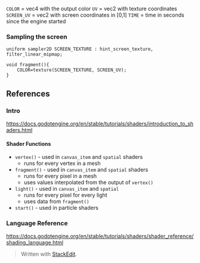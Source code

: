 
`COLOR` = vec4 with the output color
`UV` = vec2 with texture coordinates
`SCREEN_UV` = vec2 with screen coordinates in [0,1]
`TIME` = time in seconds since the engine started
### Sampling the screen
```hlsl
uniform sampler2D SCREEN_TEXTURE : hint_screen_texture, filter_linear_mipmap;

void fragment(){
	COLOR=texture(SCREEN_TEXTURE, SCREEN_UV);
}
```

## References
### Intro
https://docs.godotengine.org/en/stable/tutorials/shaders/introduction_to_shaders.html
#### Shader Functions
* `vertex()` - used in `canvas_item` and `spatial` shaders
	* runs for every vertex in a mesh
* `fragment()` - used in `canvas_item` and `spatial` shaders
	* runs for every pixel in a mesh
	* uses  values interpolated from the output of `vertex()`
* `light()` - used in `canvas_item` and `spatial` 
	* runs for every pixel for every light
	* uses data from `fragment()`
* `start()` - used in particle shaders
### Language Reference
https://docs.godotengine.org/en/stable/tutorials/shaders/shader_reference/shading_language.html






> Written with [StackEdit](https://stackedit.io/).
<!--stackedit_data:
eyJoaXN0b3J5IjpbMTExOTI1MDM5MCwtMTMxMjY4MDA2LC0xND
k1ODYxOTc5XX0=
-->